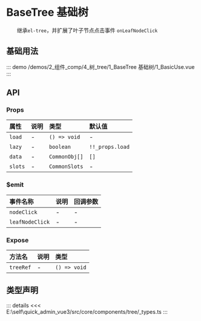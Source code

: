 # BaseTree 基础树

&emsp;&emsp;继承`el-tree`，并扩展了叶子节点点击事件 `onLeafNodeClick`
## 基础用法



::: demo 
/demos/2_组件_comp/4_树_tree/1_BaseTree 基础树/1_BasicUse.vue
:::


## API 

### Props

|属性|说明|类型|默认值|
|:---|:---|:---|:---|
|`load`|-|`() => void`|-|
|`lazy`|-|`boolean`|`!!_props.load`|
|`data`|-|`CommonObj[]`|`[]`|
|`slots`|-|`CommonSlots`|-|

### $emit

|事件名称|说明|回调参数|
|:---|:---|:---|
|`nodeClick`|-|-|
|`leafNodeClick`|-|-|

### Expose

|方法名|说明|类型|
|:---|:---|:---|
|`treeRef`|-|`() => void`|


## 类型声明

::: details
<<< E:\self\quick_admin_vue3/src/core/components/tree/_types.ts
:::  
